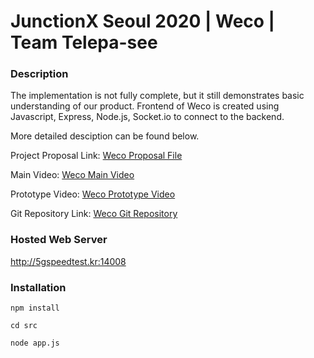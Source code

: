 # JunctionX Seoul 2020 | Weco | Team Telepa-see


### Description

The implementation is not fully complete, but it still demonstrates basic understanding of our product.
Frontend of Weco is created using Javascript, Express, Node.js, Socket.io to connect to the backend. 

More detailed desciption can be found below.

Project Proposal Link: [Weco Proposal File](https://drive.google.com/file/d/1FYdHjCYG57b0U-Go4lhKOeZSk-0WucPX/view?usp=sharing)

Main Video: [Weco Main Video](https://youtu.be/Jxf5ISGTHdc)

Prototype Video: [Weco Prototype Video](https://youtu.be/px1pHuXSqB0)

Git Repository Link: [Weco Git Repository](https://github.com/JuntionXSeoul2020Telepasee)


### Hosted Web Server

http://5gspeedtest.kr:14008

### Installation

`npm install`

`cd src`

`node app.js`
